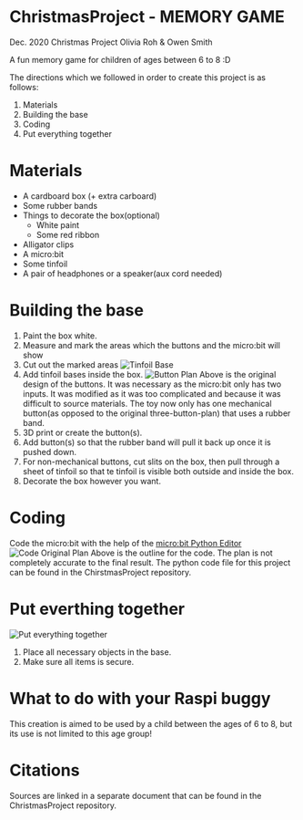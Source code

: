 # ChristmasProject - MEMORY GAME
Dec. 2020 Christmas Project
Olivia Roh & Owen Smith

A fun memory game for children of ages between 6 to 8 :D

The directions which we followed in order to create this project is as follows:

1. Materials
2. Building the base
3. Coding
4. Put everything together

# Materials

- A cardboard box (+ extra carboard)
- Some rubber bands
- Things to decorate the box(optional)
  - White paint
  - Some red ribbon
- Alligator clips
- A micro:bit
- Some tinfoil
- A pair of headphones or a speaker(aux cord needed)

# Building the base

1. Paint the box white.
2. Measure and mark the areas which the buttons and the micro:bit will show
3. Cut out the marked areas
![Tinfoil Base]()
4. Add tinfoil bases inside the box.
![Button Plan](https://i.ibb.co/McSK7bg/t-spring.png)
Above is the original design of the buttons. It was necessary as the micro:bit only has two inputs.
It was modified as it was too complicated and because it was difficult to source materials.
The toy now only has one mechanical button(as opposed to the original three-button-plan) that uses a rubber band.
5. 3D print or create the button(s).
6. Add button(s) so that the rubber band will pull it back up once it is pushed down.
7. For non-mechanical buttons, cut slits on the box, then pull through a sheet of tinfoil so that te tinfoil is visible both outside and inside the box.
8. Decorate the box however you want.

# Coding
Code the micro:bit with the help of the [micro:bit Python Editor](https://python.microbit.org/v/2)
![Code Original Plan](https://i.ibb.co/HK73mFW/GAME.png)
Above is the outline for the code. The plan is not completely accurate to the final result.
The python code file for this project can be found in the ChirstmasProject repository.

# Put everthing together
![Put everything together]()
1. Place all necessary objects in the base.
2. Make sure all items is secure.

# What to do with your Raspi buggy
This creation is aimed to be used by a child between the ages of 6 to 8, but its use is not limited to this age group!

# Citations
Sources are linked in a separate document that can be found in the ChristmasProject repository.
